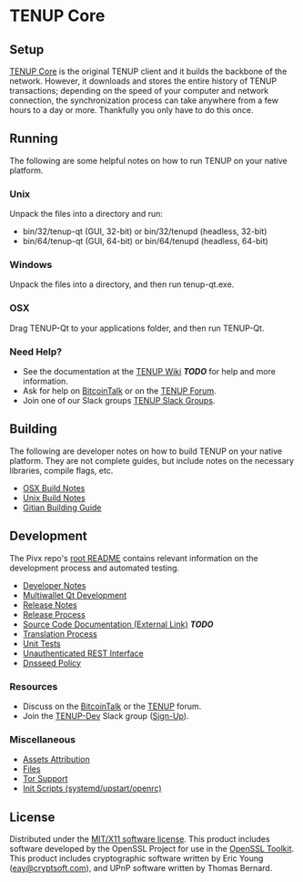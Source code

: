 TENUP Core
=====================

Setup
---------------------
[TENUP Core](http://tenup.org/wallet) is the original TENUP client and it builds the backbone of the network. However, it downloads and stores the entire history of TENUP transactions; depending on the speed of your computer and network connection, the synchronization process can take anywhere from a few hours to a day or more. Thankfully you only have to do this once.

Running
---------------------
The following are some helpful notes on how to run TENUP on your native platform.

### Unix

Unpack the files into a directory and run:

- bin/32/tenup-qt (GUI, 32-bit) or bin/32/tenupd (headless, 32-bit)
- bin/64/tenup-qt (GUI, 64-bit) or bin/64/tenupd (headless, 64-bit)

### Windows

Unpack the files into a directory, and then run tenup-qt.exe.

### OSX

Drag TENUP-Qt to your applications folder, and then run TENUP-Qt.

### Need Help?

* See the documentation at the [TENUP Wiki](https://en.bitcoin.it/wiki/Main_Page) ***TODO***
for help and more information.
* Ask for help on [BitcoinTalk](https://bitcointalk.org/index.php?topic=1262920.0) or on the [TENUP Forum](http://forum.tenup.org/).
* Join one of our Slack groups [TENUP Slack Groups](https://tenup.org/slack-logins/).

Building
---------------------
The following are developer notes on how to build TENUP on your native platform. They are not complete guides, but include notes on the necessary libraries, compile flags, etc.

- [OSX Build Notes](build-osx.md)
- [Unix Build Notes](build-unix.md)
- [Gitian Building Guide](gitian-building.md)

Development
---------------------
The Pivx repo's [root README](https://github.com/TENUP-Project/TENUP/blob/master/README.md) contains relevant information on the development process and automated testing.

- [Developer Notes](developer-notes.md)
- [Multiwallet Qt Development](multiwallet-qt.md)
- [Release Notes](release-notes.md)
- [Release Process](release-process.md)
- [Source Code Documentation (External Link)](https://dev.visucore.com/bitcoin/doxygen/) ***TODO***
- [Translation Process](translation_process.md)
- [Unit Tests](unit-tests.md)
- [Unauthenticated REST Interface](REST-interface.md)
- [Dnsseed Policy](dnsseed-policy.md)

### Resources

* Discuss on the [BitcoinTalk](https://bitcointalk.org/index.php?topic=1262920.0) or the [TENUP](http://forum.tenup.org/) forum.
* Join the [TENUP-Dev](https://tenup-dev.slack.com/) Slack group ([Sign-Up](https://tenup-dev.herokuapp.com/)).

### Miscellaneous
- [Assets Attribution](assets-attribution.md)
- [Files](files.md)
- [Tor Support](tor.md)
- [Init Scripts (systemd/upstart/openrc)](init.md)

License
---------------------
Distributed under the [MIT/X11 software license](http://www.opensource.org/licenses/mit-license.php).
This product includes software developed by the OpenSSL Project for use in the [OpenSSL Toolkit](https://www.openssl.org/). This product includes
cryptographic software written by Eric Young ([eay@cryptsoft.com](mailto:eay@cryptsoft.com)), and UPnP software written by Thomas Bernard.
